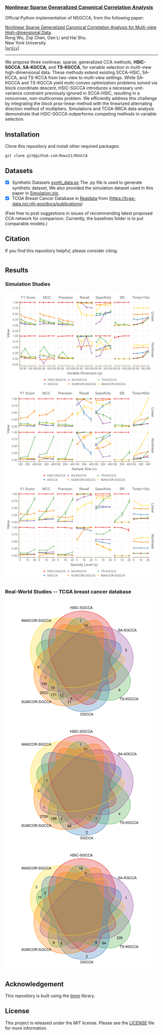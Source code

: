 ### [Nonlinear Sparse Generalized Canonical Correlation Analysis]()

Official Python implementation of NSGCCA, from the following paper:

[Nonlinear Sparse Generalized Canonical Correlation Analysis for Multi-view High-dimensional Data]().  \
Rong Wu, Ziqi Chen, Gen Li and Hai Shu. \
New York University \
[[`arXiv`]()]

---

We propose three nonlinear, sparse, generalized CCA methods, **HSIC-SGCCA**, **SA-KGCCA**, and **TS-KGCCA**, for variable selection in multi-view high-dimensional data. 
These methods extend existing SCCA-HSIC, SA-KCCA, and TS-KCCA from two-view to multi-view settings. While SA-KGCCA and TS-KGCCA yield multi-convex optimization problems solved via block coordinate descent, HSIC-SGCCA introduces a necessary unit-variance constraint previously ignored in SCCA-HSIC, resulting in a nonconvex, non-multiconvex problem.
We efficiently address this challenge by integrating the block prox-linear method with the  linearized
alternating direction method of multipliers. 
Simulations and TCGA-BRCA data analysis demonstrate that HSIC-SGCCA outperforms competing methods in variable selection.

 ## Installation
Clone this repository and install other required packages:
```
git clone git@github.com:Rows21/NSGCCA
```

 ## Datasets
  - [x] Synthetic Datasets [synth_data.py](/NSGCCA/synth_data.py)
		The .py file is used to generate synthetic dataset,
		We also provided the simulation dataset used in this paper in [Simulation.zip](/Simulation/Simulation.zip), 
  - [x] TCGA Breast Cancer Database in [Realdata](/Realdata/Data_download_preprocess.R) from (https://tcga-data.nci.nih.gov/docs/publications)
 
 (Feel free to post suggestions in issues of recommending latest proposed CCA network for comparison. Currently, the baselines folder is to put comparable models.)
 
 <!-- ✅ ⬜️  -->

 ## Citation
If you find this repository helpful, please consider citing:
```

```

 ## Results 
 ### Simulation Studies

<div class="main">
<div class="tag">
</div>
<div class="images" >
	<div class="mid">
		<img src="/screenshots/Fig2a.png" />
	</div>
	<div class="mid">
		<img src="/screenshots/Fig2b.png" />
	</div>
	<div class="mid">
		<img src="/screenshots/Fig2c.png" />
	</div>
</div>
<div style="clear:both;"></div>
<div style="margin-bottom:30px;">
</div>

### Real-World Studies -- TCGA breast cancer database
<div class="main">
<div class="tag">
</div>
<div class="images" >
	<div class="mid">
		<img src="/screenshots/FigVenn_1.png" />
	</div>
	<div class="mid">
		<img src="/screenshots/FigVenn_2.png" />
	</div>
	<div class="mid">
		<img src="/screenshots/FigVenn_3.png" />
	</div>
</div>
<div style="clear:both;"></div>
<div style="margin-bottom:30px;">
</div>

## Acknowledgement
This repository is built using the [timm](https://github.com/rwightman/pytorch-image-models) library.

## License
This project is released under the MIT license. Please see the [LICENSE](LICENSE) file for more information.
